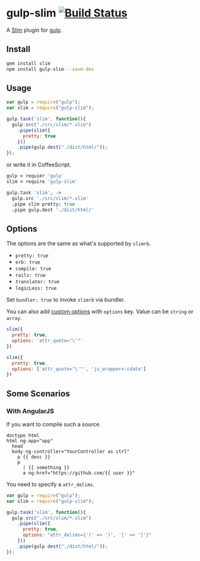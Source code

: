 # gulp-slim [![Build Status](https://travis-ci.org/cognitom/gulp-slim.svg?branch=master)](https://travis-ci.org/cognitom/gulp-slim)

A [Slim](http://slim-lang.com/) plugin for [gulp](https://github.com/wearefractal/gulp).


## Install

```bash
gem install slim
npm install gulp-slim --save-dev
```


## Usage

```javascript
var gulp = require("gulp");
var slim = require("gulp-slim");

gulp.task('slim', function(){
  gulp.src("./src/slim/*.slim")
    .pipe(slim({
      pretty: true
    }))
    .pipe(gulp.dest("./dist/html/"));
});
```

or write it in CoffeeScript.

```coffeescript
gulp = requier 'gulp'
slim = require 'gulp-slim'

gulp.task 'slim', ->
  gulp.src './src/slim/*.slim'
  .pipe slim pretty: true
  .pipe gulp.dest './dist/html/'
```


## Options

The options are the same as what's supported by `slimrb`.

- `pretty: true`
- `erb: true`
- `compile: true`
- `rails: true`
- `translator: true`
- `logicLess: true`

Set `bundler: true` to invoke `slimrb` via bundler.

You can also add [custom options](https://github.com/slim-template/slim/blob/master/README.md#available-options) with ```options``` key. Value can be ```string``` or ```array```.

```javascript
slim({
  pretty: true,
  options: 'attr_quote="\'"'
})

slim({
  pretty: true,
  options: ['attr_quote="\'"', 'js_wrapper=:cdata']
})
```


## Some Scenarios

### With AngularJS

If you want to compile such a source.

```slim
doctype html
html ng-app="app" 
  head
  body ng-controller="YourController as ctrl"
    p {{ desc }}
    p
      | {{ something }}
      a ng-href="https://github.com/{{ user }}"

```

You need to specify a `attr_delims`.

```javascript
var gulp = require("gulp");
var slim = require("gulp-slim");

gulp.task('slim', function(){
  gulp.src("./src/slim/*.slim")
    .pipe(slim({
      pretty: true,
      options: "attr_delims={'(' => ')', '[' => ']'}"
    }))
    .pipe(gulp.dest("./dist/html/"));
});
```

